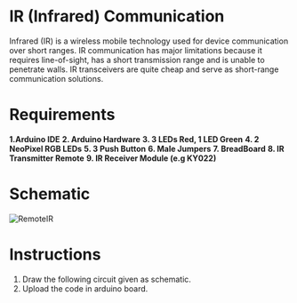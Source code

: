 # IR (Infrared) Communication

Infrared (IR) is a wireless mobile technology used for device communication over short ranges. IR communication has major limitations because it requires line-of-sight, has a short transmission range and is unable to penetrate walls. IR transceivers are quite cheap and serve as short-range communication solutions.

# Requirements

**1.Arduino IDE**
**2. Arduino Hardware**
**3. 3 LEDs Red, 1 LED Green**
**4. 2 NeoPixel RGB LEDs**
**5. 3 Push Button**
**6. Male Jumpers**
**7. BreadBoard**
**8. IR Transmitter Remote**
**9. IR Receiver Module (e.g KY022)**

# Schematic

![RemoteIR](https://github.com/syedmohiuddinzia/SerComESP32uino/blob/main/ESP32PinOut.JPG)

# Instructions

1. Draw the following circuit given as schematic.
2. Upload the code in arduino board.
